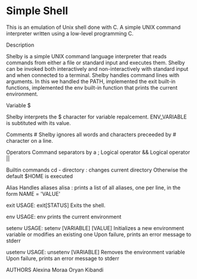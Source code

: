 # Simple Shell

This is an emulation of Unix shell done with C.
A simple UNIX command interpreter written using a low-level programming C.

Description

Shelby is a simple UNIX command language interpreter that reads commands from either  a file or standard input and executes them.
Shelby can be invoked both interactively and non-interactively with standard input and when connected to a terminal.
Shelby handles command lines with arguments.
In this we handled the PATH, implemented the exit built-in functions, implemented the env built-in function that prints the current environment.

Variable $

Shelby interprets the $ character for variable repalcement.
ENV_VARIABLE is subtituted with its value.

Comments #
Shelby ignores all words and characters preceeded by # character on a line.

Operators
Command separators by a ;
Logical operator &&
Logical operator ||

Builtin commands
cd - directory : changes current directory 
Otherwise the default $HOME is executed

Alias
Handles aliases
alisa : prints a list of all aliases, one per line, in the form NAME = 'VALUE'
 
exit
USAGE:  exit[STATUS]
Exits the shell.

env
USAGE: env
prints the current environment

setenv
USAGE: setenv [VARIABLE] [VALUE]
Initializes a new environment variable or modifies an existing one
Upon failure, prints an error message to stderr

usetenv
USAGE: unsetenv [VARIABLE]
Removes the environment variable
Upon failure, prints an error message to stderr

AUTHORS
Alexina Moraa
Oryan Kibandi


